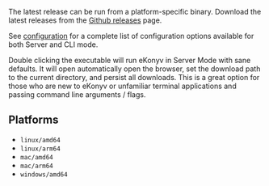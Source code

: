 The latest release can be run from a platform-specific binary. Download the latest releases from the [Github releases](https://github.com/manfromdownunder/eKonyv/releases) page.

See [configuration](../configuration.md) for a complete list of configuration options available for both Server and CLI mode.

Double clicking the executable will run eKonyv in Server Mode with sane defaults. It will open automatically open the browser, set the download path to the current directory, and persist all downloads. This is a great option for those who are new to eKonyv or unfamiliar terminal applications and passing command line arguments / flags.

## Platforms

- `linux/amd64`
- `linux/arm64`
- `mac/amd64`
- `mac/arm64`
- `windows/amd64`
